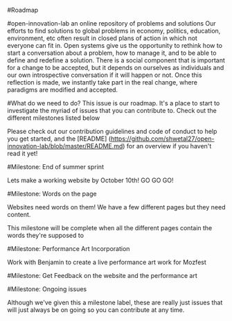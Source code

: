 #Roadmap

#open-innovation-lab an online repository of problems and solutions
Our efforts to find solutions to global problems in economy, politics, education, environment, etc often result in closed plans of action in which not everyone can fit in. Open systems give us the opportunity to rethink how to start a conversation about a problem, how to manage it, and to be able to define and redefine a solution. There is a social component that is important for a change to be accepted, but it depends on ourselves as individuals and our own introspective conversation if it will happen or not. Once this reflection is made, we instantly take part in the real change, where paradigms are modified and accepted.

#What do we need to do?
This issue is our roadmap. It's a place to start to investigate the myriad of issues that you can contribute to. Check out the different milestones listed below

Please check out our contribution guidelines and code of conduct to help you get started, and the [README] (https://github.com/shwetal27/open-innovation-lab/blob/master/README.md) for an overview if you haven't read it yet!

#Milestone: End of summer sprint

Lets make a working website by October 10th! GO GO GO!

#Milestone: Words on the page

Websites need words on them! We have a few different pages but they need content.

This milestone will be complete when all the different pages contain the words they're supposed to

#Milestone: Performance Art Incorporation

Work with Benjamin to create a live performance art work for Mozfest

#Milestone: Get Feedback on the website and the performance art

#Milestone: Ongoing issues

Although we've given this a milestone label, these are really just issues that will just always be on going so you can contribute at any time.
